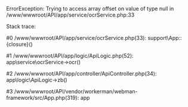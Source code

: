 ErrorException: Trying to access array offset on value of type null in /www/wwwroot/API/app/service/ocrService.php:33<br />

Stack trace:<br />

#0 /www/wwwroot/API/app/service/ocrService.php(33): support\App::{closure}()<br />

#1 /www/wwwroot/API/app/logic/ApiLogic.php(52): app\service\ocrService->ocr()<br />

#2 /www/wwwroot/API/app/controller/ApiController.php(34): app\logic\ApiLogic->zb()<br />

#3 /www/wwwroot/API/vendor/workerman/webman-framework/src/App.php(319): app